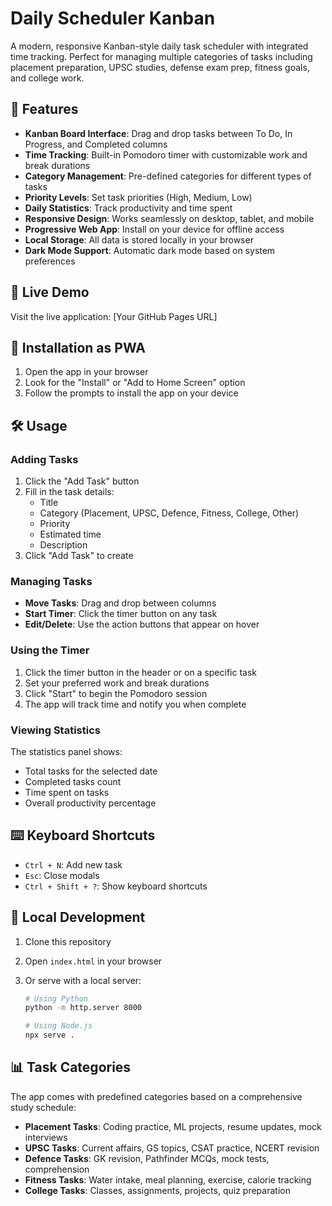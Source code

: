 # Daily Scheduler Kanban

A modern, responsive Kanban-style daily task scheduler with integrated time tracking. Perfect for managing multiple categories of tasks including placement preparation, UPSC studies, defense exam prep, fitness goals, and college work.

## 🌟 Features

- **Kanban Board Interface**: Drag and drop tasks between To Do, In Progress, and Completed columns
- **Time Tracking**: Built-in Pomodoro timer with customizable work and break durations
- **Category Management**: Pre-defined categories for different types of tasks
- **Priority Levels**: Set task priorities (High, Medium, Low)
- **Daily Statistics**: Track productivity and time spent
- **Responsive Design**: Works seamlessly on desktop, tablet, and mobile
- **Progressive Web App**: Install on your device for offline access
- **Local Storage**: All data is stored locally in your browser
- **Dark Mode Support**: Automatic dark mode based on system preferences

## 🚀 Live Demo

Visit the live application: [Your GitHub Pages URL]

## 📱 Installation as PWA

1. Open the app in your browser
2. Look for the "Install" or "Add to Home Screen" option
3. Follow the prompts to install the app on your device

## 🛠️ Usage

### Adding Tasks

1. Click the "Add Task" button
2. Fill in the task details:
   - Title
   - Category (Placement, UPSC, Defence, Fitness, College, Other)
   - Priority
   - Estimated time
   - Description
3. Click "Add Task" to create

### Managing Tasks

- **Move Tasks**: Drag and drop between columns
- **Start Timer**: Click the timer button on any task
- **Edit/Delete**: Use the action buttons that appear on hover

### Using the Timer

1. Click the timer button in the header or on a specific task
2. Set your preferred work and break durations
3. Click "Start" to begin the Pomodoro session
4. The app will track time and notify you when complete

### Viewing Statistics

The statistics panel shows:

- Total tasks for the selected date
- Completed tasks count
- Time spent on tasks
- Overall productivity percentage

## ⌨️ Keyboard Shortcuts

- `Ctrl + N`: Add new task
- `Esc`: Close modals
- `Ctrl + Shift + ?`: Show keyboard shortcuts

## 🔧 Local Development

1. Clone this repository
2. Open `index.html` in your browser
3. Or serve with a local server:

   ```bash
   # Using Python
   python -m http.server 8000

   # Using Node.js
   npx serve .
   ```

## 📊 Task Categories

The app comes with predefined categories based on a comprehensive study schedule:

- **Placement Tasks**: Coding practice, ML projects, resume updates, mock interviews
- **UPSC Tasks**: Current affairs, GS topics, CSAT practice, NCERT revision
- **Defence Tasks**: GK revision, Pathfinder MCQs, mock tests, comprehension
- **Fitness Tasks**: Water intake, meal planning, exercise, calorie tracking
- **College Tasks**: Classes, assignments, projects, quiz preparation

